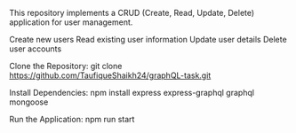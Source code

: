 This repository implements a CRUD (Create, Read, Update, Delete) application for user management.

Create new users
Read existing user information
Update user details
Delete user accounts

Clone the Repository:
git clone https://github.com/TaufiqueShaikh24/graphQL-task.git



Install Dependencies:
npm install express express-graphql graphql mongoose



Run the Application:
npm run start 

